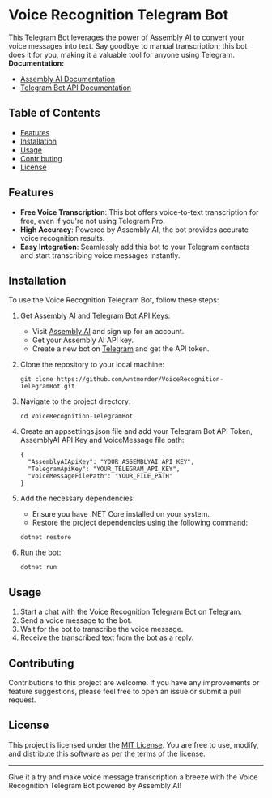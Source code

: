 # Voice Recognition Telegram Bot

This Telegram Bot leverages the power of [Assembly AI](https://www.assemblyai.com/) to convert your voice messages into text. Say goodbye to manual transcription; this bot does it for you, making it a valuable tool for anyone using Telegram.
**Documentation:**
- [Assembly AI Documentation](https://www.assemblyai.com/docs/)
- [Telegram Bot API Documentation](https://telegrambots.github.io/book/index.html)


## Table of Contents
- [Features](#features)
- [Installation](#installation)
- [Usage](#usage)
- [Contributing](#contributing)
- [License](#license)

## Features

- **Free Voice Transcription**: This bot offers voice-to-text transcription for free, even if you're not using Telegram Pro.
- **High Accuracy**: Powered by Assembly AI, the bot provides accurate voice recognition results.
- **Easy Integration**: Seamlessly add this bot to your Telegram contacts and start transcribing voice messages instantly.

## Installation

To use the Voice Recognition Telegram Bot, follow these steps:

1. Get Assembly AI and Telegram Bot API Keys:
   - Visit [Assembly AI](https://www.assemblyai.com/) and sign up for an account.
   - Get your Assembly AI API key.
   - Create a new bot on [Telegram](https://t.me/BotFather) and get the API token.

2. Clone the repository to your local machine:
   ```shell
   git clone https://github.com/wntmorder/VoiceRecognition-TelegramBot.git
   ```

3. Navigate to the project directory:
   ```shell
   cd VoiceRecognition-TelegramBot
   ```

4. Create an appsettings.json file and add your Telegram Bot API Token, AssemblyAI API Key and VoiceMessage file path:
    ```shell
    {
      "AssemblyAIApiKey": "YOUR_ASSEMBLYAI_API_KEY",
      "TelegramApiKey": "YOUR_TELEGRAM_API_KEY",
      "VoiceMessageFilePath": "YOUR_FILE_PATH"
    }
    ```

5. Add the necessary dependencies:
   - Ensure you have .NET Core installed on your system.
   - Restore the project dependencies using the following command:
    ```shell
    dotnet restore
    ```

6. Run the bot:
   ```shell
   dotnet run
   ```

## Usage

1. Start a chat with the Voice Recognition Telegram Bot on Telegram.
2. Send a voice message to the bot.
3. Wait for the bot to transcribe the voice message.
4. Receive the transcribed text from the bot as a reply.

## Contributing

Contributions to this project are welcome. If you have any improvements or feature suggestions, please feel free to open an issue or submit a pull request.

## License

This project is licensed under the [MIT License](LICENSE). You are free to use, modify, and distribute this software as per the terms of the license.

---

Give it a try and make voice message transcription a breeze with the Voice Recognition Telegram Bot powered by Assembly AI!
